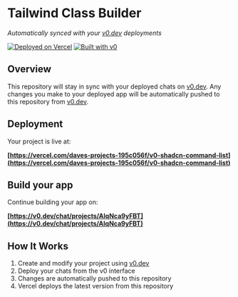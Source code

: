 # Tailwind Class Builder

*Automatically synced with your [v0.dev](https://v0.dev) deployments*

[![Deployed on Vercel](https://img.shields.io/badge/Deployed%20on-Vercel-black?style=for-the-badge&logo=vercel)](https://vercel.com/daves-projects-195c056f/v0-shadcn-command-list)
[![Built with v0](https://img.shields.io/badge/Built%20with-v0.dev-black?style=for-the-badge)](https://v0.dev/chat/projects/AlqNca9yFBT)

## Overview

This repository will stay in sync with your deployed chats on [v0.dev](https://v0.dev).
Any changes you make to your deployed app will be automatically pushed to this repository from [v0.dev](https://v0.dev).

## Deployment

Your project is live at:

**[https://vercel.com/daves-projects-195c056f/v0-shadcn-command-list](https://vercel.com/daves-projects-195c056f/v0-shadcn-command-list)**

## Build your app

Continue building your app on:

**[https://v0.dev/chat/projects/AlqNca9yFBT](https://v0.dev/chat/projects/AlqNca9yFBT)**

## How It Works

1. Create and modify your project using [v0.dev](https://v0.dev)
2. Deploy your chats from the v0 interface
3. Changes are automatically pushed to this repository
4. Vercel deploys the latest version from this repository